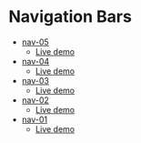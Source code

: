 <h1>Navigation Bars</h1>
<ul>
  <li>
    <a href="https://github.com/khalilagazal/playground/tree/main/_components/navs/nav-05/" target="_blank">nav-05</a>
    <ul>
      <li><a href="https://khalilagazal.github.io/playground/_components/navs/nav-05/" target="_blank">Live demo</a></li>
    </ul>
  </li>
  <li>
    <a href="https://github.com/khalilagazal/playground/tree/main/_components/navs/nav-04/" target="_blank">nav-04</a>
    <ul>
      <li><a href="https://khalilagazal.github.io/playground/_components/navs/nav-04/" target="_blank">Live demo</a></li>
    </ul>
  </li>
  <li>
    <a href="https://github.com/khalilagazal/playground/tree/main/_components/navs/nav-03/" target="_blank">nav-03</a>
    <ul>
      <li><a href="https://khalilagazal.github.io/playground/_components/navs/nav-03/" target="_blank">Live demo</a></li>
    </ul>
  </li>
  <li>
    <a href="https://github.com/khalilagazal/playground/tree/main/_components/navs/nav-02/" target="_blank">nav-02</a>
    <ul>
      <li><a href="https://khalilagazal.github.io/playground/_components/navs/nav-02/" target="_blank">Live demo</a></li>
    </ul>
  </li>
  <li>
    <a href="https://github.com/khalilagazal/playground/tree/main/_components/navs/nav-01/" target="_blank">nav-01</a>
    <ul>
      <li><a href="https://khalilagazal.github.io/playground/_components/navs/nav-01/" target="_blank">Live demo</a></li>
    </ul>
  </li>
</ul>
